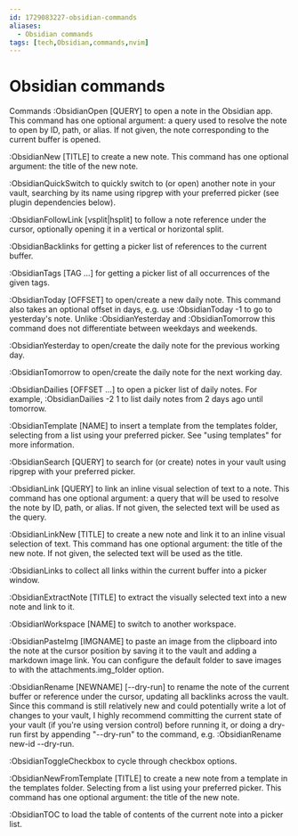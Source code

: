 ```yaml
---
id: 1729083227-obsidian-commands
aliases:
  - Obsidian commands
tags: [tech,Obsidian,commands,nvim]
---
```


# Obsidian commands

Commands
:ObsidianOpen [QUERY] to open a note in the Obsidian app. This command has one optional argument: a query used to resolve the note to open by ID, path, or alias. If not given, the note corresponding to the current buffer is opened.

:ObsidianNew [TITLE] to create a new note. This command has one optional argument: the title of the new note.

:ObsidianQuickSwitch to quickly switch to (or open) another note in your vault, searching by its name using ripgrep with your preferred picker (see plugin dependencies below).

:ObsidianFollowLink [vsplit|hsplit] to follow a note reference under the cursor, optionally opening it in a vertical or horizontal split.

:ObsidianBacklinks for getting a picker list of references to the current buffer.

:ObsidianTags [TAG ...] for getting a picker list of all occurrences of the given tags.

:ObsidianToday [OFFSET] to open/create a new daily note. This command also takes an optional offset in days, e.g. use :ObsidianToday -1 to go to yesterday's note. Unlike :ObsidianYesterday and :ObsidianTomorrow this command does not differentiate between weekdays and weekends.

:ObsidianYesterday to open/create the daily note for the previous working day.

:ObsidianTomorrow to open/create the daily note for the next working day.

:ObsidianDailies [OFFSET ...] to open a picker list of daily notes. For example, :ObsidianDailies -2 1 to list daily notes from 2 days ago until tomorrow.

:ObsidianTemplate [NAME] to insert a template from the templates folder, selecting from a list using your preferred picker. See "using templates" for more information.

:ObsidianSearch [QUERY] to search for (or create) notes in your vault using ripgrep with your preferred picker.

:ObsidianLink [QUERY] to link an inline visual selection of text to a note. This command has one optional argument: a query that will be used to resolve the note by ID, path, or alias. If not given, the selected text will be used as the query.

:ObsidianLinkNew [TITLE] to create a new note and link it to an inline visual selection of text. This command has one optional argument: the title of the new note. If not given, the selected text will be used as the title.

:ObsidianLinks to collect all links within the current buffer into a picker window.

:ObsidianExtractNote [TITLE] to extract the visually selected text into a new note and link to it.

:ObsidianWorkspace [NAME] to switch to another workspace.

:ObsidianPasteImg [IMGNAME] to paste an image from the clipboard into the note at the cursor position by saving it to the vault and adding a markdown image link. You can configure the default folder to save images to with the attachments.img_folder option.

:ObsidianRename [NEWNAME] [--dry-run] to rename the note of the current buffer or reference under the cursor, updating all backlinks across the vault. Since this command is still relatively new and could potentially write a lot of changes to your vault, I highly recommend committing the current state of your vault (if you're using version control) before running it, or doing a dry-run first by appending "--dry-run" to the command, e.g. :ObsidianRename new-id --dry-run.

:ObsidianToggleCheckbox to cycle through checkbox options.

:ObsidianNewFromTemplate [TITLE] to create a new note from a template in the templates folder. Selecting from a list using your preferred picker. This command has one optional argument: the title of the new note.

:ObsidianTOC to load the table of contents of the current note into a picker list.
